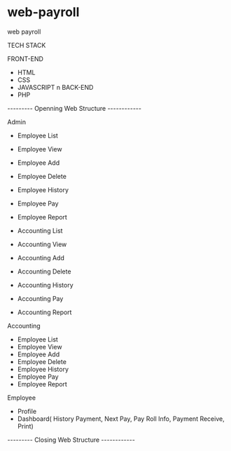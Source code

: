 # web-payroll
web payroll

TECH STACK

FRONT-END 
- HTML
- CSS
- JAVASCRIPT
n
BACK-END
- PHP


--------- Openning Web Structure ------------

Admin
- Employee List
- Employee View
- Employee Add
- Employee Delete
- Employee History
- Employee Pay
- Employee Report

- Accounting List
- Accounting View
- Accounting Add
- Accounting Delete
- Accounting History
- Accounting Pay
- Accounting Report



Accounting
- Employee List
- Employee View
- Employee Add
- Employee Delete
- Employee History
- Employee Pay
- Employee Report 


Employee
- Profile
- Dashboard( History Payment, Next Pay, Pay Roll Info,  Payment Receive, Print)

--------- Closing Web Structure ------------
